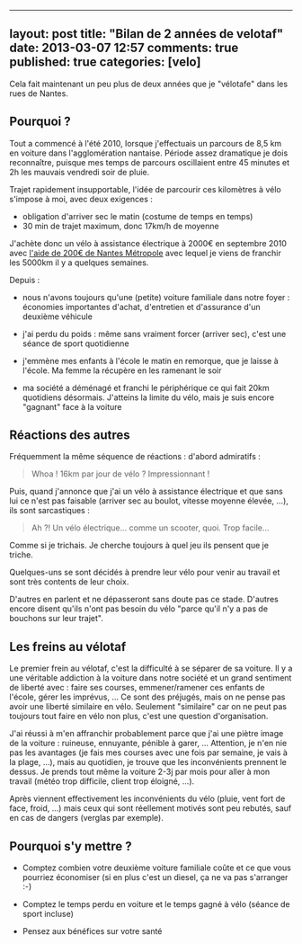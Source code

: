 
---
layout: post
title: "Bilan de 2 années de velotaf"
date: 2013-03-07 12:57
comments: true
published: true
categories: [velo]
---

Cela fait maintenant un peu plus de deux années que je "vélotafe" dans les rues de Nantes.


## Pourquoi ?


Tout a commencé à l'été 2010, lorsque j'effectuais un parcours de 8,5 km en voiture dans 
l'agglomération nantaise.
Période assez dramatique je dois reconnaître, puisque mes temps de parcours oscillaient 
entre 45 minutes et 2h les mauvais vendredi soir de pluie.


Trajet rapidement insupportable, l'idée de parcourir ces kilomètres à vélo s'impose à moi, 
avec deux exigences :
- obligation d'arriver sec le matin (costume de temps en temps) 
- 30 min de trajet maximum, donc 17km/h de moyenne


J'achète donc un vélo à assistance électrique à 2000€ en septembre 2010 avec
[l'aide de 200€ de Nantes Métropole](http://www.nantesmetropole.fr/pratique/transports/subvention-pour-l-achat-d-un-velo-a-assistance-electrique-transport-et-deplacements-31822.kjsp) 
avec lequel je viens de franchir les 5000km il y a quelques semaines.


Depuis :

- nous n'avons toujours qu'une (petite) voiture familiale dans notre foyer : économies importantes d'achat, d'entretien et d'assurance d'un deuxième véhicule

- j'ai perdu du poids : même sans vraiment forcer (arriver sec), c'est une séance de sport quotidienne

- j'emmène mes enfants à l'école le matin en remorque, que je laisse à l'école. Ma femme la récupère en les ramenant le soir

- ma société a déménagé et franchi le périphérique ce qui fait 20km quotidiens désormais. J'atteins la limite du vélo, mais je suis encore "gagnant" face à la voiture


## Réactions des autres


Fréquemment la même séquence de réactions : d'abord admiratifs :

> Whoa ! 16km par jour de vélo ? Impressionnant !

Puis, quand j'annonce que j'ai un vélo à assistance électrique et que sans 
lui ce n'est pas faisable (arriver sec au boulot, vitesse moyenne élevée, ...), ils sont 
sarcastiques :

> Ah ?! Un vélo électrique... comme un scooter, quoi. Trop facile...

Comme si je trichais. Je cherche toujours à quel jeu ils pensent que je triche.


Quelques-uns se sont décidés à prendre leur vélo pour venir au travail et sont très contents de leur choix.


D'autres en parlent et ne dépasseront sans doute pas ce stade.
D'autres encore disent qu'ils n'ont pas besoin du vélo "parce qu'il n'y a pas de bouchons sur leur trajet".


## Les freins au vélotaf


Le premier frein au vélotaf, c'est la difficulté à se séparer de sa voiture. Il y a une véritable addiction 
à la voiture dans notre société et un grand sentiment de liberté avec : faire ses courses, emmener/ramener 
ces enfants de l'école, gérer les imprévus, ...
Ce sont des préjugés, mais on ne pense pas avoir une liberté similaire en vélo. Seulement "similaire" 
car on ne peut pas toujours tout faire en vélo non plus, c'est une question d'organisation.


J'ai réussi à m'en affranchir probablement parce que j'ai une piètre image de la voiture : ruineuse, 
ennuyante, pénible à garer, ... 
Attention, je n'en nie pas les avantages (je fais mes courses avec une fois par semaine, je vais à la 
plage, ...), mais au quotidien, je trouve que les inconvénients prennent le dessus. Je prends tout 
même la voiture 2-3j par mois pour aller à mon travail (météo trop difficile, client trop éloigné, ...).


Après viennent effectivement les inconvénients du vélo (pluie, vent fort de face, froid, ...) mais 
ceux qui sont réellement motivés sont peu rebutés, sauf en cas de dangers (verglas par exemple).


## Pourquoi s'y mettre ?


- Comptez combien votre deuxième voiture familiale coûte et ce que vous pourriez économiser (si en 
plus c'est un diesel, ça ne va pas s'arranger :-)

- Comptez le temps perdu en voiture et le temps gagné à vélo (séance de sport incluse)

- Pensez aux bénéfices sur votre santé
